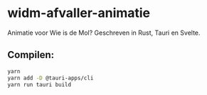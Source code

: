 # widm-afvaller-animatie
Animatie voor Wie is de Mol? Geschreven in Rust, Tauri en Svelte.

## Compilen:
```bash
yarn
yarn add -D @tauri-apps/cli
yarn run tauri build
```
